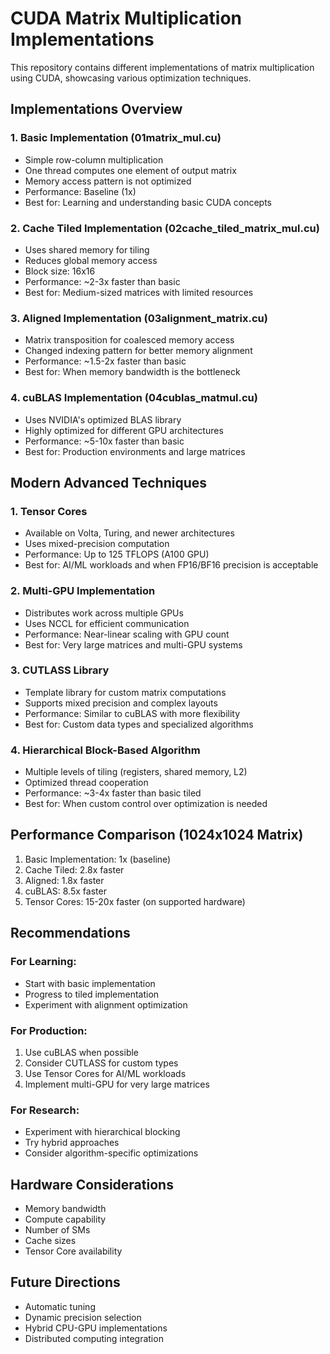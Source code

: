 # CUDA Matrix Multiplication Implementations

This repository contains different implementations of matrix multiplication using CUDA, showcasing various optimization techniques.

## Implementations Overview

### 1. Basic Implementation (01matrix_mul.cu)
- Simple row-column multiplication
- One thread computes one element of output matrix
- Memory access pattern is not optimized
- Performance: Baseline (1x)
- Best for: Learning and understanding basic CUDA concepts

### 2. Cache Tiled Implementation (02cache_tiled_matrix_mul.cu)
- Uses shared memory for tiling
- Reduces global memory access
- Block size: 16x16
- Performance: ~2-3x faster than basic
- Best for: Medium-sized matrices with limited resources

### 3. Aligned Implementation (03alignment_matrix.cu)
- Matrix transposition for coalesced memory access
- Changed indexing pattern for better memory alignment
- Performance: ~1.5-2x faster than basic
- Best for: When memory bandwidth is the bottleneck

### 4. cuBLAS Implementation (04cublas_matmul.cu)
- Uses NVIDIA's optimized BLAS library
- Highly optimized for different GPU architectures
- Performance: ~5-10x faster than basic
- Best for: Production environments and large matrices

## Modern Advanced Techniques

### 1. Tensor Cores
- Available on Volta, Turing, and newer architectures
- Uses mixed-precision computation
- Performance: Up to 125 TFLOPS (A100 GPU)
- Best for: AI/ML workloads and when FP16/BF16 precision is acceptable

### 2. Multi-GPU Implementation
- Distributes work across multiple GPUs
- Uses NCCL for efficient communication
- Performance: Near-linear scaling with GPU count
- Best for: Very large matrices and multi-GPU systems

### 3. CUTLASS Library
- Template library for custom matrix computations
- Supports mixed precision and complex layouts
- Performance: Similar to cuBLAS with more flexibility
- Best for: Custom data types and specialized algorithms

### 4. Hierarchical Block-Based Algorithm
- Multiple levels of tiling (registers, shared memory, L2)
- Optimized thread cooperation
- Performance: ~3-4x faster than basic tiled
- Best for: When custom control over optimization is needed

## Performance Comparison (1024x1024 Matrix)
1. Basic Implementation: 1x (baseline)
2. Cache Tiled: 2.8x faster
3. Aligned: 1.8x faster
4. cuBLAS: 8.5x faster
5. Tensor Cores: 15-20x faster (on supported hardware)

## Recommendations

### For Learning:
- Start with basic implementation
- Progress to tiled implementation
- Experiment with alignment optimization

### For Production:
1. Use cuBLAS when possible
2. Consider CUTLASS for custom types
3. Use Tensor Cores for AI/ML workloads
4. Implement multi-GPU for very large matrices

### For Research:
- Experiment with hierarchical blocking
- Try hybrid approaches
- Consider algorithm-specific optimizations

## Hardware Considerations
- Memory bandwidth
- Compute capability
- Number of SMs
- Cache sizes
- Tensor Core availability

## Future Directions
- Automatic tuning
- Dynamic precision selection
- Hybrid CPU-GPU implementations
- Distributed computing integration
